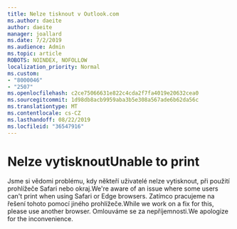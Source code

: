 ```yaml
---
title: Nelze tisknout v Outlook.com
ms.author: daeite
author: daeite
manager: joallard
ms.date: 7/2/2019
ms.audience: Admin
ms.topic: article
ROBOTS: NOINDEX, NOFOLLOW
localization_priority: Normal
ms.custom:
- "8000046"
- "2507"
ms.openlocfilehash: c2ce75066631e822c4cda2f7fa4019e20632cea0
ms.sourcegitcommit: 1d98db8acb9959aba3b5e308a567ade6b62da56c
ms.translationtype: MT
ms.contentlocale: cs-CZ
ms.lasthandoff: 08/22/2019
ms.locfileid: "36547916"
---
```

# <a name="unable-to-print"></a><span data-ttu-id="5a256-102">Nelze vytisknout</span><span class="sxs-lookup"><span data-stu-id="5a256-102">Unable to print</span></span>

<span data-ttu-id="5a256-103">Jsme si vědomi problému, kdy někteří uživatelé nelze vytisknout, při použití prohlížeče Safari nebo okraj.</span><span class="sxs-lookup"><span data-stu-id="5a256-103">We're aware of an issue where some users can't print when using Safari or Edge browsers.</span></span> <span data-ttu-id="5a256-104">Zatímco pracujeme na řešení tohoto pomocí jiného prohlížeče.</span><span class="sxs-lookup"><span data-stu-id="5a256-104">While we work on a fix for this, please use another browser.</span></span> <span data-ttu-id="5a256-105">Omlouváme se za nepříjemnosti.</span><span class="sxs-lookup"><span data-stu-id="5a256-105">We apologize for the inconvenience.</span></span>